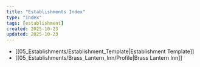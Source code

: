 ```yaml
---
title: "Establishments Index"
type: "index"
tags: [establishment]
created: 2025-10-23
updated: 2025-10-23
---
```

- [[05_Establishments/Establishment_Template|Establishment Template]]
- [[05_Establishments/Brass_Lantern_Inn/Profile|Brass Lantern Inn]]
